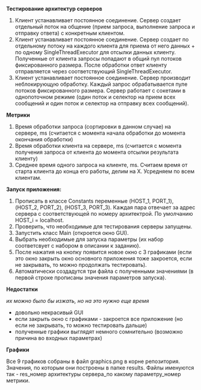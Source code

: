 **Тестирование архитектур серверов**

1. Клиент устанавливает постоянное соединение. Сервер создает отдельный поток на общение (прием запроса, выполнение запроса и отправку ответа) с конкретным клиентом.
2. Клиент устанавливает постоянное соединение. Сервер создает по отдельному  потоку на каждого клиента для приема от него данных + по одному SingleThreadExecutor для отсылки данных клиенту. Полученные от клиента запросы попадают в общий пул потоков фиксированного размера. После обработки ответ клиенту отправляется через соответствующий SingleThreadExecutor.
3. Клиент устанавливает постоянное соединение. Сервер производит неблокирующую обработку. Каждый запрос обрабатывается пуле потоков фиксированного размера. Сервер работает с сокетами в однопоточном режиме (один поток и селектор на прием всех сообщений и один поток и селектор на отправку всех сообщений).

**Метрики**

1. Время обработки запроса (сортировки в данном случае) на сервере, ms (считается с момента начала обработки до момента окончания обработки)
1. Время обработки клиента на сервере, ms (считается с момента получения запроса от клиента до момента отсылки результата клиенту)
1. Среднее время одного запроса на клиенте, ms. Считаем время от старта клиента до конца его работы, делим на X. Усредняем по всем клиентам.

**Запуск приложения:**

1. Прописать в классе Constants переменные (HOST_1, PORT_1), (HOST_2, PORT_2), (HOST_3, PORT_3). Каждая пара отвечает за адрес сервера с соответствующей по номеру архитектрой. По умолчанию HOST_i = localhost.
2. Проверить, что необходимые для тестирования серверы запущены.
3. Запустить класс Main (откроется окно GUI).
4. Выбрать необходимые для запуска параметры (их набор соответсвует с набором в описании к заданию).
5. После нажатия на кнопку появится новое окно с 3 графиками (если это окно закрыть окно основного приложения тоже закроется, если не закрывать, то можно продолжать тестировать).
6. Автоматически создадутся три файла с полученными значениями (в первой строке прописаны значения параметров запуска).

**Недостатки**

*их можно было бы изжать, но на это нужно еще время*
* довольно некрасивый GUI
* если закрыть окно с графиками - закроется все приложение (но если не закрывать, то можно тестировать дальше)
* полученные графики выглядят немного сомнительно (возможно причина во входных параметрах)

**Графики**

Все 9 графиков собраны в файл graphics.png в корне репозитория. Значения, по которым они построены в папке results. Файлы именуются так - res_номер архитектуры сервера_по какому параметру_номер метрики.
